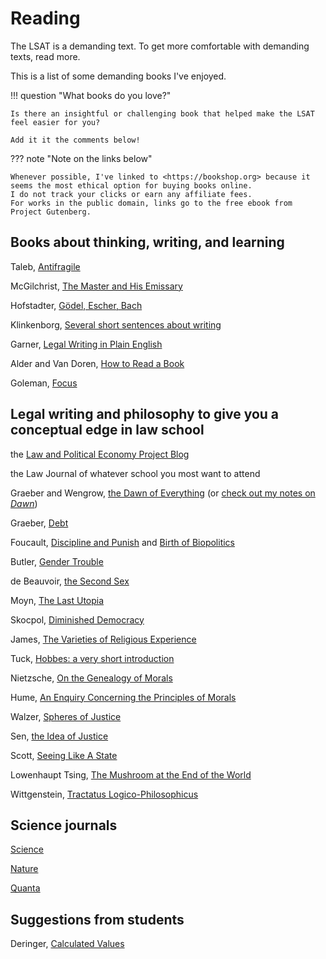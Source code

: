 # Reading

The LSAT is a demanding text.
To get more comfortable with demanding texts, read more.

This is a list of some demanding books I've enjoyed.

!!! question "What books do you love?"

    Is there an insightful or challenging book that helped make the LSAT feel easier for you?

    Add it it the comments below!

??? note "Note on the links below"

    Whenever possible, I've linked to <https://bookshop.org> because it seems the most ethical option for buying books online.
    I do not track your clicks or earn any affiliate fees.
    For works in the public domain, links go to the free ebook from Project Gutenberg.

## Books about thinking, writing, and learning

Taleb, [Antifragile](https://bookshop.org/books/antifragile-things-that-gain-from-disorder-9780812979688/9780812979688)

McGilchrist, [The Master and His Emissary](https://bookshop.org/p/books/the-master-and-his-emissary-the-divided-brain-and-the-making-of-the-western-world-expanded-iain-mcgilchrist/8525336)

Hofstadter, [Gödel, Escher, Bach](https://bookshop.org/p/books/godel-escher-bach-an-eternal-golden-braid-douglas-r-hofstadter/12389924)

Klinkenborg, [Several short sentences about writing](https://bookshop.org/books/several-short-sentences-about-writing/9780307279415)

Garner, [Legal Writing in Plain English](https://bookshop.org/books/legal-writing-in-plain-english-a-text-with-exercises/9780226283937)

Alder and Van Doren, [How to Read a Book](https://bookshop.org/p/books/how-to-read-a-book-revised-and-updated-mortimer-j-adler/1408400?ean=9780671212094)

Goleman, [Focus](https://bookshop.org/books/focus-the-hidden-driver-of-excellence/9780062114969)

## Legal writing and philosophy to give you a conceptual edge in law school

the [Law and Political Economy Project Blog](https://lpeproject.org/blog/)

the Law Journal of whatever school you most want to attend

Graeber and Wengrow, [the Dawn of Everything](https://bookshop.org/p/books/the-dawn-of-everything-a-new-history-of-humanity-david-graeber/15873078) (or [check out my notes on *Dawn*](https://gpdetc.org/Dawn-of-Somethings/))

Graeber, [Debt](https://bookshop.org/books/debt-the-first-5-000-years-updated-and-expanded/9781612194196)

Foucault, [Discipline and Punish](https://bookshop.org/books/discipline-and-punish-the-birth-of-the-prison/9780679752554) and [Birth of Biopolitics](https://bookshop.org/books/the-birth-of-biopolitics-lectures-at-the-college-de-france-1978-1979/9780312203412)

Butler, [Gender Trouble](https://bookshop.org/books/gender-trouble-feminism-and-the-subversion-of-identity/9780415389556)

de Beauvoir, [the Second Sex](https://www.amazon.com/Second-Sex-Simone-Beauvoir-ebook/dp/B007357B0W)

Moyn, [The Last Utopia](https://bookshop.org/books/the-last-utopia-human-rights-in-history/9780674064348)

Skocpol, [Diminished Democracy](https://bookshop.org/books/diminished-democracy-from-membership-to-management-in-american-civic-life/9780806136271)

James, [The Varieties of Religious Experience](https://www.gutenberg.org/ebooks/621)

Tuck, [Hobbes: a very short introduction](https://www.veryshortintroductions.com/view/10.1093/actrade/9780192802552.001.0001/actrade-9780192802552)

Nietzsche, [On the Genealogy of Morals](https://www.gutenberg.org/ebooks/52319)

Hume, [An Enquiry Concerning the Principles of Morals](https://www.gutenberg.org/ebooks/4320)

Walzer, [Spheres of Justice](https://bookshop.org/books/spheres-of-justice-a-defense-of-pluralism-and-equality/9780465081899)

Sen, [the Idea of Justice](https://bookshop.org/books/the-idea-of-justice/9780674060470)

Scott, [Seeing Like A State](https://bookshop.org/books/seeing-like-a-state-how-certain-schemes-to-improve-the-human-condition-have-failed/9780300246759)

Lowenhaupt Tsing, [The Mushroom at the End of the World](https://bookshop.org/books/the-mushroom-at-the-end-of-the-world-on-the-possibility-of-life-in-capitalist-ruins-9780691220550/9780691220550)

Wittgenstein, [Tractatus Logico-Philosophicus](https://www.gutenberg.org/ebooks/5740)

## Science journals

[Science](https://www.science.org/)

[Nature](https://www.nature.com/)

[Quanta](https://www.quantamagazine.org/)

## Suggestions from students

Deringer, [Calculated Values](https://bookshop.org/books/calculated-values-finance-politics-and-the-quantitative-age/9780674971875)

